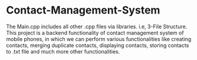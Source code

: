 # Contact-Management-System
The Main.cpp includes all other .cpp files via libraries. i.e, 3-File Structure.
This project is a backend functionality of contact management system of mobile phones, in which we can perform various functionalities like creating contacts, merging duplicate contacts, displaying contacts, storing contacts to .txt file and much more other functionalities.